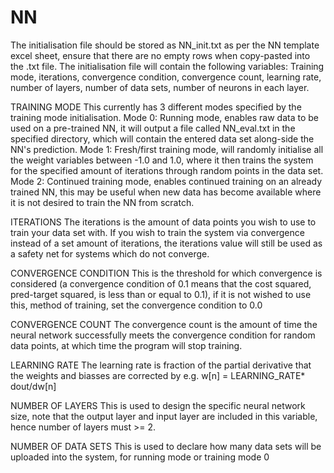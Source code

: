# NN
The initialisation file should be stored as NN_init.txt as per the NN template excel sheet, ensure that there are no empty rows when copy-pasted into the .txt file. The initialisation file will contain the following variables:
Training mode, iterations, convergence condition, convergence count, learning rate, number of layers, number of data sets, number of neurons in each layer.

TRAINING MODE
This currently has 3 different modes specified by the training mode initialisation.
Mode 0: 	Running mode, enables raw data to be used on a pre-trained NN, it will output a file called NN_eval.txt in the specified directory, which will contain the entered data set along-side the NN's prediction.
Mode 1: 	Fresh/first training mode, will randomly initialise all the weight variables between -1.0 and 1.0, where it then trains the system for the specified amount of iterations through random points in the data set.
Mode 2:		Continued training mode, enables continued training on an already trained NN, this may be useful when new data has become available where it is not desired to train the NN from scratch.

ITERATIONS
The iterations is the amount of data points you wish to use to train your data set with. If you wish to train the system via convergence instead of a set amount of iterations, the iterations value will still be used as a safety net for systems which do not converge.

CONVERGENCE CONDITION
This is the threshold for which convergence is considered (a convergence condition of 0.1 means that the cost squared, pred-target squared, is less than or equal to 0.1), if it is not wished to use this, method of training, set the convergence condition to 0.0 

CONVERGENCE COUNT
The convergence count is the amount of time the neural network successfully meets the convergence condition for random data points, at which time the program will stop training. 

LEARNING RATE
The learning rate is fraction of the partial derivative that the weights and biasses are corrected by 
e.g. w[n] = LEARNING_RATE* dout/dw[n]

NUMBER OF LAYERS
This is used to design the specific neural network size, note that the output layer and input layer are included in this variable, hence number of layers must >= 2. 

NUMBER OF DATA SETS
This is used to declare how many data sets will be uploaded into the system, for running mode or training mode 0
